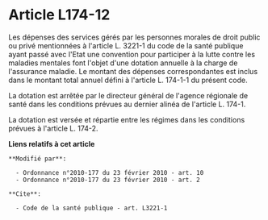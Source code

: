 # Article L174-12

Les dépenses des services gérés par les personnes morales de droit public ou privé mentionnées à l'article L. 3221-1 du code
de la santé publique ayant passé avec l'Etat une convention pour participer à la lutte contre les maladies mentales font
l'objet d'une dotation annuelle à la charge de l'assurance maladie. Le montant des dépenses correspondantes est inclus dans
le montant total annuel défini à l'article L. 174-1-1 du présent code. 

La dotation est arrêtée par le         directeur général de l'agence régionale de santé dans les conditions prévues au
dernier alinéa de l'article L. 174-1. 

La dotation est versée et répartie entre les régimes dans les conditions prévues à l'article L. 174-2.

**Liens relatifs à cet article**

	**Modifié par**:

	  - Ordonnance n°2010-177 du 23 février 2010 - art. 10
	  - Ordonnance n°2010-177 du 23 février 2010 - art. 2

	**Cite**:

	  - Code de la santé publique - art. L3221-1
